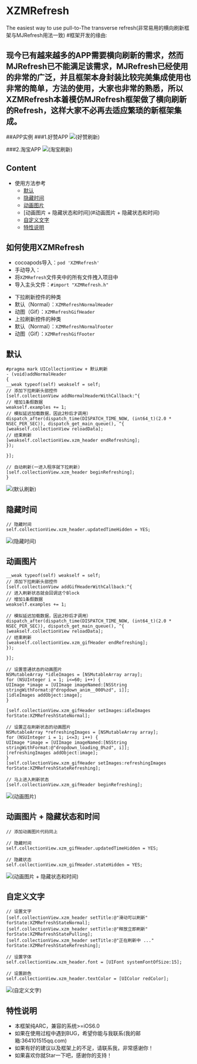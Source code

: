 # XZMRefresh
The easiest way to use pull-to-The transverse refresh(非常易用的横向刷新框架与MJRefresh用法一致)
#框架开发的缘由:
## 现今已有越来越多的APP需要横向刷新的需求，然而MJRefresh已不能满足该需求，MJRefresh已经使用的非常的广泛，并且框架本身封装比较完美集成使用也非常的简单，方法的使用，大家也非常的熟悉，所以XZMRefresh本着模仿MJRefresh框架做了横向刷新的Refresh，这样大家不必再去适应繁琐的新框架集成。

##APP实例
###1.好赞APP
![(好赞刷新)](http://7xkt3g.com1.z0.glb.clouddn.com/refreshrefresh_haozang2.gif)

###2.淘宝APP
![(淘宝刷新)](http://7xkt3g.com1.z0.glb.clouddn.com/refreshrefresh_taobao.gif)


## Content
* 使用方法参考
    * [默认](#默认)
    * [隐藏时间](#隐藏时间)
    * [动画图片](#动画图片)
    * [动画图片 + 隐藏状态和时间](#动画图片 + 隐藏状态和时间)
    * [自定义文字](#自定义文字)
    * [特性说明](#特性说明)

## <a id="如何使用XZMRefresh"></a>如何使用XZMRefresh
* cocoapods导入：`pod 'XZMRefresh'`
* 手动导入：
* 将`XZMRefresh`文件夹中的所有文件拽入项目中
* 导入主头文件：`#import "XZMRefresh.h"`

- 下拉刷新控件的种类
- 默认（Normal）：`XZMRefreshNormalHeader`
- 动图（Gif）：`XZMRefreshGifHeader`
- 上拉刷新控件的种类
- 默认（Normal）：`XZMRefreshNormalFooter`
- 动图（Gif）：`XZMRefreshGifFooter`


## <a id="默认"></a>默认
```objc
#pragma mark UICollectionView + 默认刷新
- (void)addNormalHeader
{
__weak typeof(self) weakself = self;
// 添加下拉刷新头部控件
[self.collectionView addNormalHeaderWithCallback:^{
// 增加1条假数据
weakself.examples += 1;
// 模拟延迟加载数据，因此2秒后才调用）
dispatch_after(dispatch_time(DISPATCH_TIME_NOW, (int64_t)(2.0 * NSEC_PER_SEC)), dispatch_get_main_queue(), ^{
[weakself.collectionView reloadData];
// 结束刷新
[weakself.collectionView.xzm_header endRefreshing];
});

}];

// 自动刷新(一进入程序就下拉刷新)
[self.collectionView.xzm_header beginRefreshing];
}
```
![(默认刷新)](http://7xkt3g.com1.z0.glb.clouddn.com/Refreshrefresh_moren.gif)

## <a id="隐藏时间"></a>隐藏时间
```objc
// 隐藏时间
self.collectionView.xzm_header.updatedTimeHidden = YES;
```
![(隐藏时间)](http://7xkt3g.com1.z0.glb.clouddn.com/Refreshrefresh_hide_date.gif)

## <a id="动画图片"></a>动画图片
```objc
__weak typeof(self) weakself = self;
// 添加下拉刷新头部控件
[self.collectionView addGifHeaderWithCallback:^{
// 进入刷新状态就会回调这个Block
// 增加1条假数据
weakself.examples += 1;

// 模拟延迟加载数据，因此2秒后才调用）
dispatch_after(dispatch_time(DISPATCH_TIME_NOW, (int64_t)(2.0 * NSEC_PER_SEC)), dispatch_get_main_queue(), ^{
[weakself.collectionView reloadData];
// 结束刷新
[weakself.collectionView.xzm_gifHeader endRefreshing];
});

}];

// 设置普通状态的动画图片
NSMutableArray *idleImages = [NSMutableArray array];
for (NSUInteger i = 1; i<=60; i++) {
UIImage *image = [UIImage imageNamed:[NSString stringWithFormat:@"dropdown_anim__000%zd", i]];
[idleImages addObject:image];
}

[self.collectionView.xzm_gifHeader setImages:idleImages forState:XZMRefreshStateNormal];

// 设置正在刷新状态的动画图片
NSMutableArray *refreshingImages = [NSMutableArray array];
for (NSUInteger i = 1; i<=3; i++) {
UIImage *image = [UIImage imageNamed:[NSString stringWithFormat:@"dropdown_loading_0%zd", i]];
[refreshingImages addObject:image];
}
[self.collectionView.xzm_gifHeader setImages:refreshingImages forState:XZMRefreshStateRefreshing];

// 马上进入刷新状态
[self.collectionView.xzm_gifHeader beginRefreshing];
```
![(动画图片)](http://7xkt3g.com1.z0.glb.clouddn.com/Refreshrefresh_donghua.gif)

## <a id="动画图片 + 隐藏状态和时间"></a>动画图片 + 隐藏状态和时间
```objc
// 添加动画图片代码同上

// 隐藏时间
self.collectionView.xzm_gifHeader.updatedTimeHidden = YES;

// 隐藏状态
self.collectionView.xzm_gifHeader.stateHidden = YES;
```
![(动画图片 + 隐藏状态和时间)](http://7xkt3g.com1.z0.glb.clouddn.com/Refreshrefresh_donghua_hide.gif)

## <a id="自定义文字"></a>自定义文字
```objc
// 设置文字
[self.collectionView.xzm_header setTitle:@"滑动可以刷新" forState:XZMRefreshStateNormal];
[self.collectionView.xzm_header setTitle:@"释放立即刷新" forState:XZMRefreshStatePulling];
[self.collectionView.xzm_header setTitle:@"正在刷新中 ..." forState:XZMRefreshStateRefreshing];

// 设置字体
self.collectionView.xzm_header.font = [UIFont systemFontOfSize:15];

// 设置颜色
self.collectionView.xzm_header.textColor = [UIColor redColor];
```
![(自定义文字)](http://7xkt3g.com1.z0.glb.clouddn.com/Refreshrefresh_text.gif)

## <a id="特性说明"></a>特性说明
* 本框架纯ARC，兼容的系统>=iOS6.0
* 如果在使用过程中遇到BUG，希望你能与我联系(我的邮箱:364101515qq.com)
* 如果有好的建议以及框架上的不足，请联系我，非常感谢你！
* 如果喜欢你就Star一下吧，感谢你的支持！